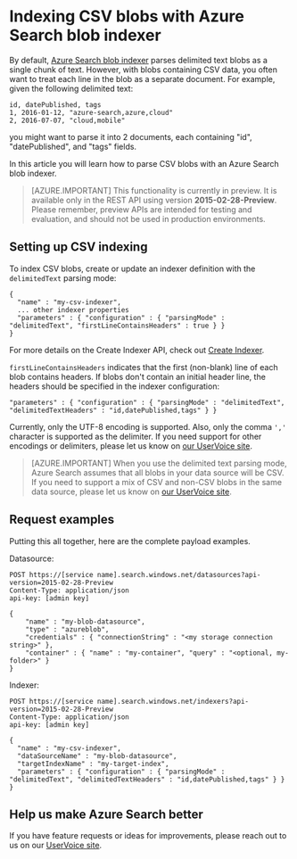<properties
pageTitle="Indexing CSV blobs with Azure Search blob indexer | Microsoft Azure"
description="Learn how to index CSV blobs with Azure Search"
services="search"
documentationCenter=""
authors="chaosrealm"
manager="pablocas"
editor="" />

<tags
ms.service="search"
ms.devlang="rest-api"
ms.workload="search" ms.topic="article"  
ms.tgt_pltfrm="na"
ms.date="07/12/2016"
ms.author="eugenesh" />

# Indexing CSV blobs with Azure Search blob indexer 

By default, [Azure Search blob indexer](search-howto-indexing-azure-blob-storage.md) parses delimited text blobs as a single chunk of text. However, with blobs containing CSV data, you often want to treat each line in the blob as a separate document. For example, given the following delimited text: 

	id, datePublished, tags
	1, 2016-01-12, "azure-search,azure,cloud" 
	2, 2016-07-07, "cloud,mobile" 

you might want to parse it into 2 documents, each containing "id", "datePublished", and "tags" fields.

In this article you will learn how to parse CSV blobs with an Azure Search blob indexer. 

> [AZURE.IMPORTANT] This functionality is currently in preview. It is available only in the REST API using version **2015-02-28-Preview**. Please remember, preview APIs are intended for testing and evaluation, and should not be used in production environments. 

## Setting up CSV indexing

To index CSV blobs, create or update an indexer definition with the `delimitedText` parsing mode:  

	{
	  "name" : "my-csv-indexer",
	  ... other indexer properties
	  "parameters" : { "configuration" : { "parsingMode" : "delimitedText", "firstLineContainsHeaders" : true } }
	}

For more details on the Create Indexer API, check out [Create Indexer](search-api-indexers-2015-02-28-preview.md#create-indexer).

`firstLineContainsHeaders` indicates that the first (non-blank) line of each blob contains headers.
If blobs don't contain an initial header line, the headers should be specified in the indexer configuration: 

	"parameters" : { "configuration" : { "parsingMode" : "delimitedText", "delimitedTextHeaders" : "id,datePublished,tags" } } 

Currently, only the UTF-8 encoding is supported. Also, only the comma `','` character is supported as the delimiter. If you need support for other encodings or delimiters, please let us know on [our UserVoice site](https://feedback.azure.com/forums/263029-azure-search).

> [AZURE.IMPORTANT] When you use the delimited text parsing mode, Azure Search assumes that all blobs in your data source will be CSV. If you need to support a mix of CSV and non-CSV blobs in the same data source, please let us know on [our UserVoice site](https://feedback.azure.com/forums/263029-azure-search).

## Request examples

Putting this all together, here are the complete payload examples. 

Datasource: 

	POST https://[service name].search.windows.net/datasources?api-version=2015-02-28-Preview
	Content-Type: application/json
	api-key: [admin key]

	{
	    "name" : "my-blob-datasource",
	    "type" : "azureblob",
	    "credentials" : { "connectionString" : "<my storage connection string>" },
	    "container" : { "name" : "my-container", "query" : "<optional, my-folder>" }
	}   

Indexer:

	POST https://[service name].search.windows.net/indexers?api-version=2015-02-28-Preview
	Content-Type: application/json
	api-key: [admin key]

	{
	  "name" : "my-csv-indexer",
	  "dataSourceName" : "my-blob-datasource",
	  "targetIndexName" : "my-target-index",
      "parameters" : { "configuration" : { "parsingMode" : "delimitedText", "delimitedTextHeaders" : "id,datePublished,tags" } }
	}

## Help us make Azure Search better

If you have feature requests or ideas for improvements, please reach out to us on our [UserVoice site](https://feedback.azure.com/forums/263029-azure-search/).